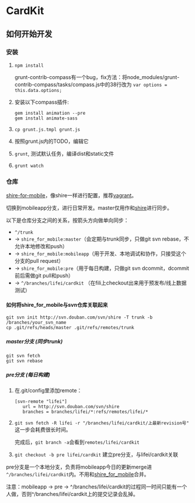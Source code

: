 
# CardKit

## 如何开始开发

### 安装

1. `npm install`

    grunt-contrib-compass有一个bug，fix方法：将node\_modules/grunt-contrib-compass/tasks/compass.js中的38行改为 `var options = this.data.options;`

2. 安装以下compass插件:

    ```
    gem install animation --pre
    gem install animate-sass
    ```

3. `cp grunt.js.tmpl grunt.js`
4. 按照grunt.js内的TODO，编辑它
5. `grunt`, 测试默认任务，编译dist和static文件
6. `grunt watch`

### 仓库

[shire-for-mobile](http://code.dapps.douban.com/shire_for_mobile)，像shire一样进行配置，推荐[vagrant](http://dou.bz/siv)。

切换到mobileapp分支，进行日常开发。master仅用作和[shire](http://svn.douban.com/svn/shire)进行同步。

以下是仓库分支之间的关系，按箭头方向做单向同步：

* `^/trunk` 
* -> `shire_for_mobile:master`（会定期与trunk同步，只做git svn rebase，不允许本地修改和push）
* -> `shire_for_mobile:mobileapp`（用于开发、本地调试和协作，只接受这个分支的pull request） 
* -> `shire_for_mobile:pre`（用于每日构建，只做git svn dcommit，dcommit前后需做git pull和push）
* -> `^/branches/lifei/cardkit` （在fili上checkout出来用于预发布/线上数据测试）

#### 如何将shire\_for\_mobile与svn仓库关联起来

```
git svn init http://svn.douban.com/svn/shire -T trunk -b /branches/your_svn_name
cp .git/refs/heads/master .git/refs/remotes/trunk
```

##### master分支 (同步trunk)

```
git svn fetch
git svn rebase
```

##### pre分支 (每日构建)

1. 在.git/config里添加remote：

    ```
    [svn-remote "lifei"]
       url = http://svn.douban.com/svn/shire
       branches = branches/lifei/*:refs/remotes/lifei/*
    ```

2. `git svn fetch -R lifei -r "/branches/lifei/cardkit/上最新revision号"` 这一步会耗费很长时间。

   完成后，`git branch -a`会看到`remotes/lifei/cardkit`

3. `git checkout -b pre lifei/cardkit` 建立pre分支，与lifei/cardkit关联

pre分支是一个本地分支，负责将mobileapp今日的更新merge进`^/branches/lifei/cardkit`内。不用和[shire\_for\_mobile](http://code/shire_for_mobile)合并。

注意：mobileapp -> pre -> ^/branches/lifei/cardkit的过程同一时间只能有一个人做，否则^/branches/lifei/cardkit上的提交记录会乱掉。
